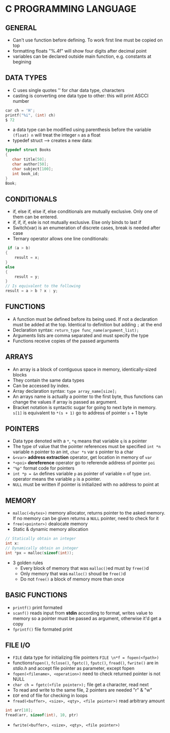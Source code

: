 # C PROGRAMMING LANGUAGE

## GENERAL
* Can't use function before defining. To work first line must be copied on top
* formatting floats "%.4f" will show four digits after decimal point
* variables can be declared outside main function, e.g. constants at begining

## DATA TYPES
* C uses single quotes '' for char data type, characters
* casting is converting one data type to other: this will print ASCCI number
```c
car ch = 'H';
printf("%i", (int) ch)
$ 72
```

* a data type can be modified using parenthesis before the variable
`(float) n`  will treat the integer `n` as a float
*  typedef struct --> creates a new data:
```c
typedef struct Books 
{
   char title[50];
   char author[50];
   char subject[100];
   int book_id;
}
Book;
   ```

## CONDITIONALS
* if, else if, else if, else conditionals are mutually exclusive. Only one of
   them can be entered.
* if, if, if, esle is not mutually exclusive. Else only binds to last if
* Switch(var) is an enumeration of discrete cases, break is needed after case
* Ternary operator allows one line conditionals:
```c
 if (a > b) 
{
    result = x;
}
else 
{
    result = y;
}
// Is equivalent to the following
result = a > b ? x : y;
```

## FUNCTIONS
* A function must be defined before its being used. If not a declaration must
  be added at the top. Identical to definition but adding `;` at the end
* Declaration syntax: `return_type func_name(argument_list);`
* Arguments lists are comma separated and must specify the type
* Functions receive copies of the passed arguments

## ARRAYS
* An array is a block of contiguous space in memory, identically-sized blocks
* They contain the same data types
* Can be accessed by index.
* Array declaration syntax: `type array_name[size];`
* An arrays name is actually a pointer to the first byte, thus functions can
  change the values if array is passed as argument.
* Bracket notation is syntactic sugar for going to next byte in memory.
  `s[1]` is equivalent to `*(s + 1)` go to address of pointer `s` + 1 byte


## POINTERS
* Data type denoted with a `*`, `*q` means that variable `q` is a pointer
* The type of value that the pointer references must be specified 
  `int *n` variable n pointer to an int, `char *s` var s pointer to a char
* `&<var>` __address extraction__ operator, get location in memory of `var`
* `*<poi>` __dereference__ operator go to referende address of pointer `poi`
* `"%p"` format code for pointers  
* `int *p = &n` defines variable `p` as pointer of variable `n` of type `int`.
   operator means the variable `p` is a pointer.
* `NULL` must be written if pointer is initialized with no address to point at


## MEMORY
* `malloc(<bytes>)` memory allocator, returns pointer to the asked memory.
  If no memory can be given returns a `NULL` pointer, need to check for it
* `free(<pointer>)` dealocate memory
* Static & dynamic memory allocation
```c
// Statically obtain an integer
int x:
// Dynamically obtain an integer
int *px = malloc(sizeof(int));
```
* 3 golden rules
  * Every block of memory that was `malloc()`ed must by `free()`d
  * Only memory that was `malloc()` shoud be `free()`d
  * Do not `free()` a block of memory more than once


## BASIC FUNCTIONS
* `printf()` print formated
* `scanf()` reads input from **stdin** according to format, writes value to
  memory so a pointer must be passed as argument, otherwise it'd get a copy
* `fprintf()` file formated print


## FILE I/O
* `FILE` data type for initializing file pointers `FILE \n*f = fopen(<fpath>)`
* functions`fopen()`, `fclose()`, `fgetc()`, `fputc()`, `fread()`, `fwrite()`
  are in *stdio.h* and accept file pointer as parameter, except fopen
* `fopen(<filename>, <operation>)` need to check returned pointer is not NULL
* `char ch = fgetc(<file pointer>);` file get a character, read next
* To read and write to the same file, 2 pointers are needed "r" & "w"
* `EOF` end of file for checking in loops
* `fread(<buffer>, <size>, <qty>, <file pointer>)` read arbitrary amount
```c
int arr[10];
fread(arr, sizeof(int), 10, ptr)
```
* `fwrite(<buffer>, <size>, <qty>, <file pointer>)`
